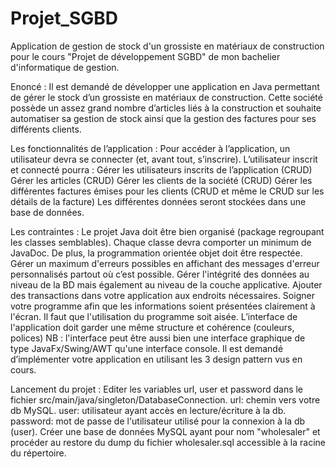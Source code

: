 # Projet_SGBD
Application de gestion de stock d'un grossiste en matériaux de construction pour le cours "Projet de développement SGBD" de mon bachelier d'informatique de gestion.

Enoncé :
Il est demandé de développer une application en Java permettant de gérer le stock d’un grossiste en
matériaux de construction.
Cette société possède un assez grand nombre d’articles liés à la construction et souhaite automatiser
sa gestion de stock ainsi que la gestion des factures pour ses différents clients.


Les fonctionnalités de l’application :
Pour accéder à l’application, un utilisateur devra se connecter (et, avant tout, s’inscrire).
L’utilisateur inscrit et connecté pourra :
Gérer les utilisateurs inscrits de l’application (CRUD)
Gérer les articles (CRUD)
Gérer les clients de la société (CRUD)
Gérer les différentes factures émises pour les clients (CRUD et même le CRUD sur les détails
de la facture)
Les différentes données seront stockées dans une base de données. 

Les contraintes :
Le projet Java doit être bien organisé (package regroupant les classes semblables).
Chaque classe devra comporter un minimum de JavaDoc.
De plus, la programmation orientée objet doit être respectée.
Gérer un maximum d'erreurs possibles en affichant des messages d'erreur personnalisés
partout où c’est possible.
Gérer l'intégrité des données au niveau de la BD mais également au niveau de la couche
applicative.
Ajouter des transactions dans votre application aux endroits nécessaires.
Soigner votre programme afin que les informations soient présentées clairement à l'écran.
Il faut que l'utilisation du programme soit aisée.
L’interface de l'application doit garder une même structure et cohérence (couleurs, polices)
NB : l'interface peut être aussi bien une interface graphique de type JavaFx/Swing/AWT qu'une
interface console.
Il est demandé d’implémenter votre application en utilisant les 3 design pattern vus en cours. 

Lancement du projet :
Editer les variables url, user et password dans le fichier src/main/java/singleton/DatabaseConnection.
url: chemin vers votre db MySQL.
user: utilisateur ayant accès en lecture/écriture à la db.
password: mot de passe de l'utilisateur utilisé pour la connexion à la db (user).
Créer une base de données MySQL ayant pour nom "wholesaler" et procéder au restore du dump du fichier wholesaler.sql accessible à la racine du répertoire.
